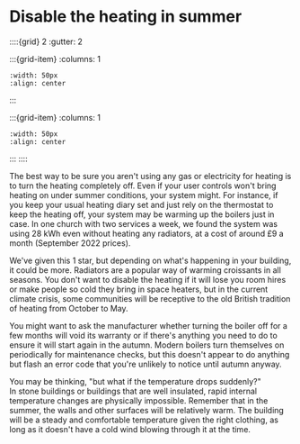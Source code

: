 # Disable the heating in summer 

<!-- - 1 star, £ -->

::::{grid} 2
:gutter: 2

:::{grid-item}
:columns: 1
```{image} ../images/cost-1.jpg
:width: 50px
:align: center
```
:::

:::{grid-item}
:columns: 1 
```{image} ../images/1-star.jpg
:width: 50px
:align: center
```
:::
::::

The best way to be sure you aren't using any gas or electricity 
for heating is to turn the heating completely off.  Even if your 
user controls won't bring heating on under summer conditions, 
your system might. For instance, if you keep your usual heating diary
set and just rely on the thermostat to keep the heating off, your
system may be warming up the boilers just in case.  In one church with two
services a week, we 
found the system was using 28 kWh even without heating any radiators, at a cost of around £9 a month 
(September 2022 prices).

We've given this 1 star, but depending on what's happening in your building, it could be more.  Radiators are a popular way of warming croissants in all seasons. 
You don't want to disable the heating if it will lose you room hires or make people so cold 
they bring in space
heaters, but in the current climate crisis, some communities will be receptive to the old British 
tradition of heating from October to May.

You might want to ask the manufacturer whether turning the boiler off for a few months will void its warranty or if there's anything you need to do to ensure it will start again in the autumn.
Modern boilers turn themselves on periodically for maintenance checks, but this doesn't appear to do anything but flash an error code that you're unlikely to notice until autumn anyway.

You may be thinking, "but what if the temperature drops suddenly?"  
In stone buildings or 
buildings that are well insulated, rapid internal temperature 
changes are physically impossible.  Remember that in the summer, 
the walls and other surfaces will be relatively warm.  The 
building will be a steady and comfortable temperature given the right clothing, as long as it doesn't have
a cold wind blowing through it at the time.

